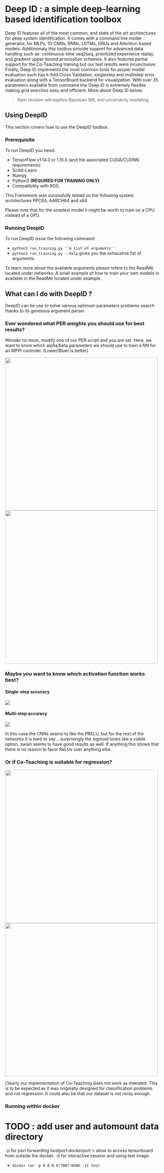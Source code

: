 # Deep ID : a simple deep-learning based identification toolbox

Deep ID features all of the most common, and state of the art architectures for deep system identification.
It comes with a command line model generator, for MLPs, 1D CNNs, RNNs, LSTMs, GRUs and Attention based models.
Additionnaly this toolbox provide support for advanced data handling such as: continuous-time seq2seq, prioritized
 experience replay, and gradient upper-bound priorization schemes. It also features partial support for the Co-Teaching
 training but our test results were inconclusive.
Finally, Deep ID implements the most common tools for proper model evaluation such has k-fold Cross Validation,
singlestep and multistep error evaluation along with a TensorBoard backend for visualization. 
With over 35 parameters available from command line Deep ID is extremely flexible making grid searches easy and efficient.
More about Deep ID below.

> Next revision will explore Bayesian NN, and uncertainty modeling. 

## Using DeepID

This section covers how to use the DeepID toolbox.

### Prerequisite

To run DeepID you need:
- TensorFlow v1.14.0 or 1.15.0 (and the associated CUDA/CUDNN requirements)
- Scikit-Learn
- Numpy
- Python3 **(REQUIRED FOR TRAINING ONLY)**
- Compatibility with ROS.

This Framework was sucessfully tested on the
following system architectures PPC64, AARCH64 and x64. 

Please note that for the simplest model it might be worth to train on a CPU instead of a GPU.

### Running DeepID
To run DeepID issue the following command:

 - ``python3 run_training.py ''A list of arguments''``
 - ``python3 run_training.py --help`` gives you the exhaustive list of arguments.

To learn more about the available arguments please refere to the ReadMe located under networks.
A small example of how to train your own models is available in the ReadMe located under example.

## What can I do with DeepID ?

DeepID can be use to solve various optimum parameters problems search thanks to its generous argument parser.

### Ever wondered what PER weights you should use for best results?
Wonder no more, modify one of our PER script and you are set. Here, we want to know which alpha/beta parameters we should use to train a NN for an MPPI controler. (Lower/Bluer is better)
<p float="left">
  <img src="./results/PER_MU_ss_grid_search_image.png" width="500" />
  <img src="./results/PER_MU_ms_grid_search_image.png" width="500" /> 
</p>

### Maybe you want to know which activation function works best?
#### Single-step accuracy 
<img src="./results/ACT_ss_grid_search_image.png" />

#### Multi-step accuracy
<img src="./results/ACT_ms_grid_search_image.png" />

In this case the CNNs seems to like the PRELU, but for the rest of the networks it is hard to say... surprisingly the sigmoid looks like a viable option, swish seems to have good results as well. If anything this shows that there is no reason to favor ReLUs over anything else.

### Or if Co-Teaching is suitable for regression?
<p float="left">
  <img src="./results/COT_ss_grid_search_image.png" width="500" />
  <img src="./results/COT_ms_grid_search_image.png" width="500" /> 
</p>

Clearly our implementation of Co-Teaching does not work as intended. This is to be expected as it was
 originally designed for classification problems and not regression. It could also be that our dataset is not noisy enough.

### Running within docker

# TODO : add user and automount data directory
 -p for port forwarding hostport:dockerport > allow to access tensorboard from outside the docker.
 -it for interactive session and using test image.
 - ``docker run -p 0.0.0.0:7007:6006 -it test``


